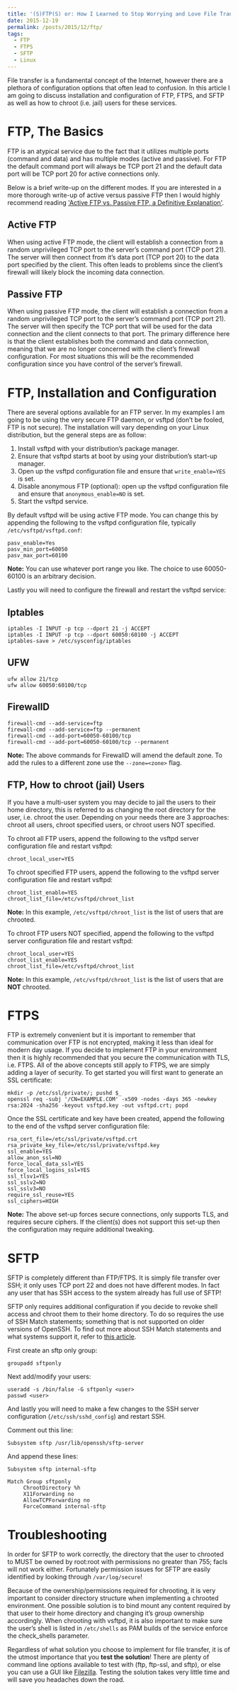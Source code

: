 ```yaml
---
title: '(S)FTP(S) or: How I Learned to Stop Worrying and Love File Transfer'
date: 2015-12-19
permalink: /posts/2015/12/ftp/
tags:
  - FTP
  - FTPS
  - SFTP
  - Linux
---
```


File transfer is a fundamental concept of the Internet, however there are a plethora of configuration options that often lead to confusion. In this article I am going to discuss installation and configuration of FTP, FTPS, and SFTP as well as how to chroot (i.e. jail) users for these services.

FTP, The Basics
===

FTP is an atypical service due to the fact that it utilizes multiple ports (command and data) and has multiple modes (active and passive). For FTP the default command port will always be TCP port 21 and the default data port will be TCP port 20 for active connections only.

Below is a brief write-up on the different modes. If you are interested in a more thorough write-up of active versus passive FTP then I would highly recommend reading ['Active FTP vs. Passive FTP, a Definitive Explanation'](http://www.slacksite.com/other/ftp.html).

Active FTP
---

When using active FTP mode, the client will establish a connection from a random unprivileged TCP port to the server’s command port (TCP port 21). The server will then connect from it’s data port (TCP port 20) to the data port specified by the client. This often leads to problems since the client’s firewall will likely block the incoming data connection.

Passive FTP
---

When using passive FTP mode, the client will establish a connection from a random unprivileged TCP port to the server’s command port (TCP port 21). The server will then specify the TCP port that will be used for the data connection and the client connects to that port. The primary difference here is that the client establishes both the command and data connection, meaning that we are no longer concerned with the client’s firewall configuration. For most situations this will be the recommended configuration since you have control of the server’s firewall.

FTP, Installation and Configuration
===

There are several options available for an FTP server. In my examples I am going to be using the very secure FTP daemon, or vsftpd (don’t be fooled, FTP is not secure). The installation will vary depending on your Linux distribution, but the general steps are as follow:

1. Install vsftpd with your distribution’s package manager.
2. Ensure that vsftpd starts at boot by using your distribution’s start-up manager.
3. Open up the vsftpd configuration file and ensure that `write_enable=YES` is set.
4. Disable anonymous FTP (optional): open up the vsftpd configuration file and ensure that `anonymous_enable=NO` is set.
5. Start the vsftpd service.

By default vsftpd will be using active FTP mode. You can change this by appending the following to the vsftpd configuration file, typically `/etc/vsftpd/vsftpd.conf`:

```
pasv_enable=Yes
pasv_min_port=60050
pasv_max_port=60100
```

**Note:** You can use whatever port range you like. The choice to use 60050-60100 is an arbitrary decision.

Lastly you will need to configure the firewall and restart the vsftpd service:

Iptables
---

```
iptables -I INPUT -p tcp --dport 21 -j ACCEPT
iptables -I INPUT -p tcp --dport 60050:60100 -j ACCEPT
iptables-save > /etc/sysconfig/iptables
```

UFW
---

```
ufw allow 21/tcp
ufw allow 60050:60100/tcp
```

FirewallD
---

```
firewall-cmd --add-service=ftp
firewall-cmd --add-service=ftp --permanent
firewall-cmd --add-port=60050-60100/tcp
firewall-cmd --add-port=60050-60100/tcp --permanent
```

**Note:** The above commands for FirewallD will amend the default zone. To add the rules to a different zone use the `--zone=<zone>` flag.

FTP, How to chroot (jail) Users
---

If you have a multi-user system you may decide to jail the users to their home directory, this is referred to as changing the root directory for the user, i.e. chroot the user. Depending on your needs there are 3 approaches: chroot all users, chroot specified users, or chroot users NOT specified.

To chroot all FTP users, append the following to the vsftpd server configuration file and restart vsftpd:

```
chroot_local_user=YES
```

To chroot specified FTP users, append the following to the vsftpd server configuration file and restart vsftpd:

```
chroot_list_enable=YES
chroot_list_file=/etc/vsftpd/chroot_list
```

**Note:** In this example, `/etc/vsftpd/chroot_list` is the list of users that are chrooted.

To chroot FTP users NOT specified, append the following to the vsftpd server configuration file and restart vsftpd:

```
chroot_local_user=YES
chroot_list_enable=YES
chroot_list_file=/etc/vsftpd/chroot_list
```

**Note:** In this example, `/etc/vsftpd/chroot_list` is the list of users that are **NOT** chrooted.

FTPS
===

FTP is extremely convenient but it is important to remember that communication over FTP is not encrypted, making it less than ideal for modern day usage. If you decide to implement FTP in your environment then it is highly recommended that you secure the communication with TLS, i.e. FTPS. All of the above concepts still apply to FTPS, we are simply adding a layer of security. To get started you will first want to generate an SSL certificate:

```
mkdir -p /etc/ssl/private/; pushd $_
openssl req -subj '/CN=EXAMPLE.COM' -x509 -nodes -days 365 -newkey rsa:2024 -sha256 -keyout vsftpd.key -out vsftpd.crt; popd
```

Once the SSL certificate and key have been created, append the following to the end of the vsftpd server configuration file:

```
rsa_cert_file=/etc/ssl/private/vsftpd.crt
rsa_private_key_file=/etc/ssl/private/vsftpd.key
ssl_enable=YES
allow_anon_ssl=NO
force_local_data_ssl=YES
force_local_logins_ssl=YES
ssl_tlsv1=YES
ssl_sslv2=NO
ssl_sslv3=NO
require_ssl_reuse=YES
ssl_ciphers=HIGH
```

**Note:** The above set-up forces secure connections, only supports TLS, and requires secure ciphers. If the client(s) does not support this set-up then the configuration may require additional tweaking.

SFTP
===

SFTP is completely different than FTP/FTPS. It is simply file transfer over SSH; it only uses TCP port 22 and does not have different modes. In fact any user that has SSH access to the system already has full use of SFTP!

SFTP only requires additional configuration if you decide to revoke shell access and chroot them to their home directory. To do so requires the use of SSH Match statements; something that is not supported on older versions of OpenSSH. To find out more about SSH Match statements and what systems support it, refer to [this article](http://www.necrux.com/posts/2015/09/ssh-match-statements/).

First create an sftp only group:

```
groupadd sftponly
```

Next add/modify your users:

```
useradd -s /bin/false -G sftponly <user>
passwd <user>
```

And lastly you will need to make a few changes to the SSH server configuration (`/etc/ssh/sshd_config`) and restart SSH.

Comment out this line:

```
Subsystem sftp /usr/lib/openssh/sftp-server
```

And append these lines:

```
Subsystem sftp internal-sftp

Match Group sftponly
     ChrootDirectory %h
     X11Forwarding no
     AllowTCPForwarding no
     ForceCommand internal-sftp
```

Troubleshooting
===

In order for SFTP to work correctly, the directory that the user to chrooted to MUST be owned by root:root with permissions no greater than 755; facls will not work either. Fortunately permission issues for SFTP are easily identified by looking through `/var/log/secure`!

Because of the ownership/permissions required for chrooting, it is very important to consider directory structure when implementing a chrooted environment. One possible solution is to bind mount any content required by that user to their home directory and changing it’s group ownership accordingly. When chrooting with vsftpd, it is also important to make sure the user’s shell is listed in `/etc/shells` as PAM builds of the service enforce the check_shells parameter.

Regardless of what solution you choose to implement for file transfer, it is of the utmost importance that you **test the solution**! There are plenty of command line options available to test with (ftp, ftp-ssl, and sftp), or else you can use a GUI like [Filezilla](https://filezilla-project.org/). Testing the solution takes very little time and will save you headaches down the road.

